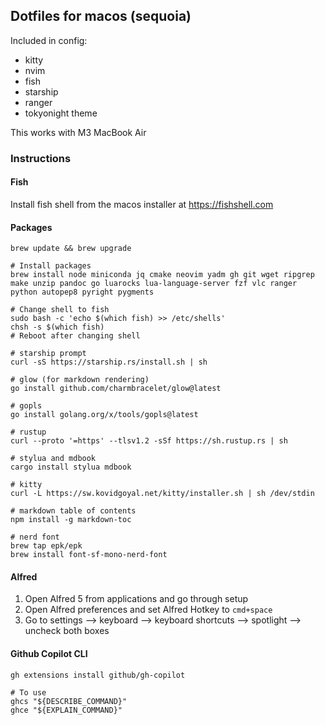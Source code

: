 ## Dotfiles for macos (sequoia)

Included in config:
 - kitty
 - nvim
 - fish
 - starship
 - ranger
 - tokyonight theme

This works with M3 MacBook Air

### Instructions

#### Fish
Install fish shell from the macos installer at https://fishshell.com

#### Packages
```
brew update && brew upgrade

# Install packages
brew install node miniconda jq cmake neovim yadm gh git wget ripgrep make unzip pandoc go luarocks lua-language-server fzf vlc ranger python autopep8 pyright pygments

# Change shell to fish
sudo bash -c 'echo $(which fish) >> /etc/shells'
chsh -s $(which fish)
# Reboot after changing shell

# starship prompt
curl -sS https://starship.rs/install.sh | sh

# glow (for markdown rendering)
go install github.com/charmbracelet/glow@latest

# gopls
go install golang.org/x/tools/gopls@latest

# rustup
curl --proto '=https' --tlsv1.2 -sSf https://sh.rustup.rs | sh

# stylua and mdbook
cargo install stylua mdbook

# kitty
curl -L https://sw.kovidgoyal.net/kitty/installer.sh | sh /dev/stdin

# markdown table of contents
npm install -g markdown-toc

# nerd font
brew tap epk/epk
brew install font-sf-mono-nerd-font
```

#### Alfred
1. Open Alfred 5 from applications and go through setup
2. Open Alfred preferences and set Alfred Hotkey to `cmd+space`
2. Go to settings --> keyboard --> keyboard shortcuts --> spotlight --> uncheck both boxes


#### Github Copilot CLI
```
gh extensions install github/gh-copilot

# To use
ghcs "${DESCRIBE_COMMAND}"
ghce "${EXPLAIN_COMMAND}"
```
